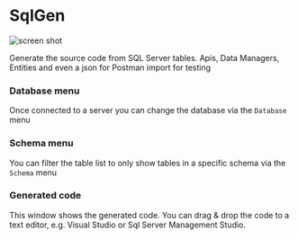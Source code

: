 # SqlGen
![screen shot](https://github.com/caglardursun/SimpleSqlTool/blob/master/screen-shot.png)

Generate the source code from SQL Server tables. Apis, Data Managers, Entities and even a json for Postman import for testing


### Database menu

Once connected to a server you can change the database via the `Database` menu

### Schema menu

You can filter the table list to only show tables in a specific schema via the `Schema` menu

### Generated code

This window shows the generated code.  You can drag & drop the code to a text editor, e.g. Visual Studio or Sql Server Management Studio.
